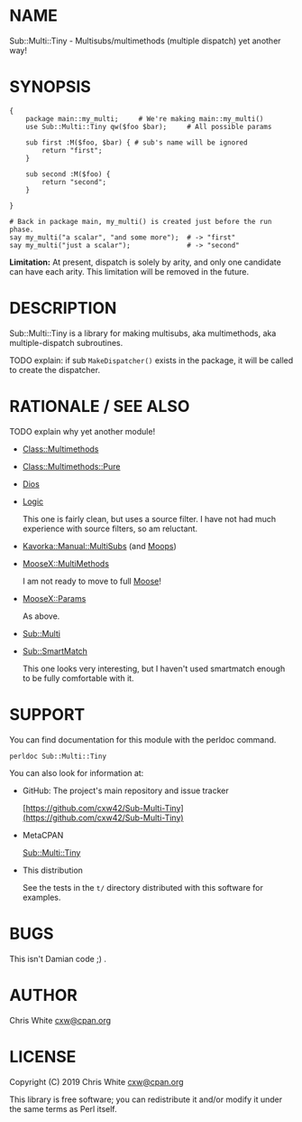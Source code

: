 # NAME

Sub::Multi::Tiny - Multisubs/multimethods (multiple dispatch) yet another way!

# SYNOPSIS

    {
        package main::my_multi;     # We're making main::my_multi()
        use Sub::Multi::Tiny qw($foo $bar);     # All possible params

        sub first :M($foo, $bar) { # sub's name will be ignored
            return "first";
        }

        sub second :M($foo) {
            return "second";
        }

    }

    # Back in package main, my_multi() is created just before the run phase.
    say my_multi("a scalar", "and some more");  # -> "first"
    say my_multi("just a scalar");              # -> "second"

**Limitation:** At present, dispatch is solely by arity, and only one
candidate can have each arity.  This limitation will be removed in the future.

# DESCRIPTION

Sub::Multi::Tiny is a library for making multisubs, aka multimethods,
aka multiple-dispatch subroutines.

TODO explain: if sub `MakeDispatcher()` exists in the package, it will
be called to create the dispatcher.

# RATIONALE / SEE ALSO

TODO explain why yet another module!

- [Class::Multimethods](https://metacpan.org/pod/Class::Multimethods)
- [Class::Multimethods::Pure](https://metacpan.org/pod/Class::Multimethods::Pure)
- [Dios](https://metacpan.org/pod/Dios)
- [Logic](https://metacpan.org/pod/Logic)

    This one is fairly clean, but uses a source filter.  I have not had much
    experience with source filters, so am reluctant.

- [Kavorka::Manual::MultiSubs](https://metacpan.org/pod/Kavorka::Manual::MultiSubs) (and [Moops](https://metacpan.org/pod/Moops))
- [MooseX::MultiMethods](https://metacpan.org/pod/MooseX::MultiMethods)

    I am not ready to move to full [Moose](https://metacpan.org/pod/Moose)!

- [MooseX::Params](https://metacpan.org/pod/MooseX::Params)

    As above.

- [Sub::Multi](https://metacpan.org/pod/Sub::Multi)
- [Sub::SmartMatch](https://metacpan.org/pod/Sub::SmartMatch)

    This one looks very interesting, but I haven't used smartmatch enough
    to be fully comfortable with it.

# SUPPORT

You can find documentation for this module with the perldoc command.

    perldoc Sub::Multi::Tiny

You can also look for information at:

- GitHub: The project's main repository and issue tracker

    [https://github.com/cxw42/Sub-Multi-Tiny](https://github.com/cxw42/Sub-Multi-Tiny)

- MetaCPAN

    [Sub::Multi::Tiny](https://metacpan.org/pod/Sub::Multi::Tiny)

- This distribution

    See the tests in the `t/` directory distributed with this software
    for examples.

# BUGS

This isn't Damian code ;) .

# AUTHOR

Chris White <cxw@cpan.org>

# LICENSE

Copyright (C) 2019 Chris White <cxw@cpan.org>

This library is free software; you can redistribute it and/or modify
it under the same terms as Perl itself.
